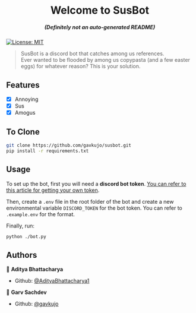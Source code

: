 <h1 align="center">Welcome to SusBot</h1>
<h5 align="center">(Definitely not an auto-generated README)</h3>
<p>
  <a href="#" target="_blank">
    <img alt="License: MIT" src="https://img.shields.io/badge/License-MIT-blue.svg" />
  </a>
</p>

> SusBot is a discord bot that catches among us references. <br />
> Ever wanted to be flooded by among us copypasta (and a few easter eggs) for whatever reason? This is your solution. <br />

## Features

-   [x] Annoying
-   [x] Sus
-   [x] Amogus

## To Clone

```sh
git clone https://github.com/gavkujo/susbot.git
pip install -r requirements.txt
```

## Usage

To set up the bot, first you will need a **discord bot token**. [You can refer to this article for getting your own token](https://www.writebots.com/discord-bot-token/).

Then, create a `.env` file in the root folder of the bot and create a new environmental variable `DISCORD_TOKEN` for the bot token. You can refer to `.example.env` for the format.

Finally, run:

```sh
python ./bot.py
```

## Authors

👤 **Aditya Bhattacharya**
<br />

-   Github: [@AdityaBhattacharya1](https://github.com/AdityaBhattacharya1)

👤 **Garv Sachdev**
<br />

-   Github: [@gavkujo](https://github.com/gavkujo)
